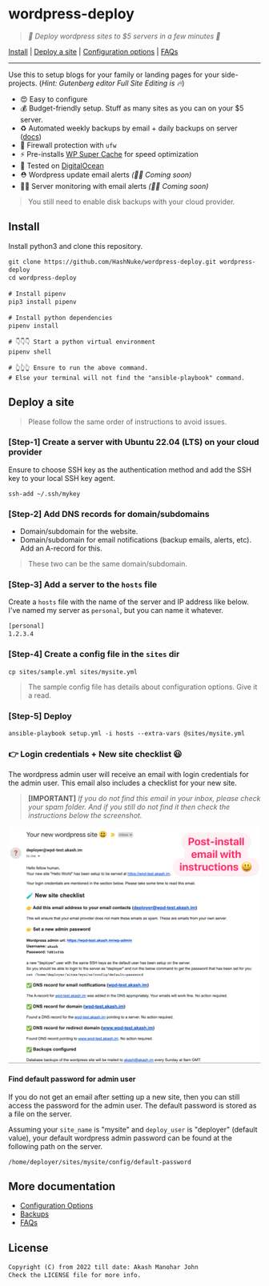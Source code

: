 # wordpress-deploy
> *🚀 Deploy wordpress sites to $5 servers in a few minutes 🚀*

[Install](#install) | [Deploy a site](#deploy-a-site) | [Configuration options](docs/configuration.md) | [FAQs](docs/faqs.md)

-----

Use this to setup blogs for your family or landing pages for your side-projects. (*Hint: Gutenberg editor Full Site Editing is 🔥*)

* 😍 Easy to configure
* 💰 Budget-friendly setup. Stuff as many sites as you can on your $5 server.
* ♻️ Automated weekly backups by email + daily backups on server ([docs](docs/backups.md))
* 💪 Firewall protection with `ufw`
* ⚡️ Pre-installs [WP Super Cache](https://wordpress.org/plugins/wp-super-cache/) for speed optimization
* 🧪 Tested on [DigitalOcean](https://www.digitalocean.com/)
* ⛑ Wordpress update email alerts *(👨‍💻 Coming soon)*
* 👮‍♀️ Server monitoring with email alerts *(👨‍💻 Coming soon)*

> You still need to enable disk backups with your cloud provider.

## Install

Install python3 and clone this repository.

```
git clone https://github.com/HashNuke/wordpress-deploy.git wordpress-deploy
cd wordpress-deploy

# Install pipenv
pip3 install pipenv

# Install python dependencies
pipenv install

# 👇👇👇 Start a python virtual environment
pipenv shell

# 👆👆👆 Ensure to run the above command.
# Else your terminal will not find the "ansible-playbook" command.
```

## Deploy a site

> Please follow the same order of instructions to avoid issues.

### [Step-1] Create a server with Ubuntu 22.04 (LTS) on your cloud provider

Ensure to choose SSH key as the authentication method and add the SSH key to your local SSH key agent.

```
ssh-add ~/.ssh/mykey
```

### [Step-2] Add DNS records for domain/subdomains

* Domain/subdomain for the website.
* Domain/subdomain for email notifications (backup emails, alerts, etc). Add an A-record for this.

> These two can be the same domain/subdomain.

### [Step-3] Add a server to the `hosts` file

Create a `hosts` file with the name of the server and IP address like below. I've named my server as `personal`, but you can name it whatever.

```play
[personal]
1.2.3.4
```

### [Step-4] Create a config file in the `sites` dir

```
cp sites/sample.yml sites/mysite.yml
```

> The sample config file has details about configuration options. Give it a read.

### [Step-5] Deploy

```
ansible-playbook setup.yml -i hosts --extra-vars @sites/mysite.yml
```

### 👉 Login credentials + New site checklist 😃

The wordpress admin user will receive an email with login credentials for the admin user. This email also includes a checklist for your new site.

> **[IMPORTANT]** *If you do not find this email in your inbox, please check your spam folder. And if you still do not find it then check the instructions below the screenshot.*

![Post-install email with instructions](docs/images/post-install-email.png)

#### Find default password for admin user

If you do not get an email after setting up a new site, then you can still access the password for the admin user. The default password is stored as a file on the server.

Assuming your `site_name` is "mysite" and `deploy_user` is "deployer" (default value), your default wordpress admin password can be found at the following path on the server.

```
/home/deployer/sites/mysite/config/default-password
```

## More documentation

* [Configuration Options](docs/configuration.md)
* [Backups](docs/backups.md)
* [FAQs](docs/faqs.md)

## License

```
Copyright (C) from 2022 till date: Akash Manohar John
Check the LICENSE file for more info.
```
